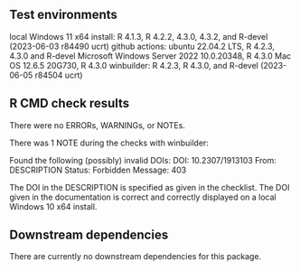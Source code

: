## Test environments
local Windows 11 x64 install: R 4.1.3, R 4.2.2, 4.3.0, 4.3.2, and R-devel (2023-06-03 r84490 ucrt)
github actions: ubuntu 22.04.2 LTS, R 4.2.3, 4.3.0 and R-devel
  Microsoft Windows Server 2022 10.0.20348, R 4.3.0
  Mac OS 12.6.5 20G730, R 4.3.0
winbuilder: R 4.2.3, R 4.3.0, and R-devel (2023-06-05 r84504 ucrt)


## R CMD check results
There were no ERRORs, WARNINGs, or NOTEs.

There was 1 NOTE during the checks with winbuilder:

Found the following (possibly) invalid DOIs:
  DOI: 10.2307/1913103
    From: DESCRIPTION
    Status: Forbidden
    Message: 403

The DOI in the DESCRIPTION is specified as given in the checklist. The DOI given in the documentation is correct and correctly displayed on a local Windows 10 x64 install.





## Downstream dependencies
There are currently no downstream dependencies for this package.
